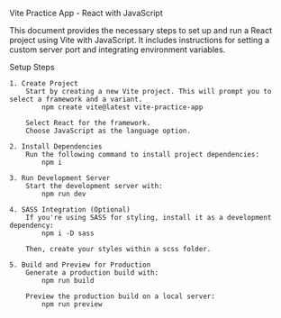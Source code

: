 Vite Practice App - React with JavaScript

This document provides the necessary steps to set up and run a React project using Vite with JavaScript. It includes instructions for setting a custom server port and integrating environment variables.

Setup Steps

    1. Create Project
        Start by creating a new Vite project. This will prompt you to select a framework and a variant.
            npm create vite@latest vite-practice-app

        Select React for the framework.
        Choose JavaScript as the language option.

    2. Install Dependencies
        Run the following command to install project dependencies:
            npm i

    3. Run Development Server
        Start the development server with:
            npm run dev

    4. SASS Integration (Optional)
        If you're using SASS for styling, install it as a development dependency:
            npm i -D sass

        Then, create your styles within a scss folder.

    5. Build and Preview for Production
        Generate a production build with:
            npm run build

        Preview the production build on a local server:
            npm run preview
